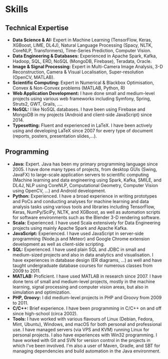 Skills
===========

Technical Expertise
------------

- __Data Science & AI:__ Expert in Machine Learning (TensorFlow, Keras, XGBoost, LIME, DL4J), Natural Language Processing (Spacy, NLTK, CoreNLP, Transformers), Time-Series Prediction, Computer Vision.
- __Data Engineering & Databases:__ Experienced in Apache Spark, Kafka, Hadoop, SQL, ERD, NoSQL (MongoDB, Firebase), Teradata, Oracle.
- __Image & Signal Processing:__ Expert in Multi-Camera Image Analysis, 3-D Reconstruction, Camera & Visual Localisation, Super-resolution (OpenCV, MATLAB).
- __Scientific Computing:__ Expert in Numerical & Blackbox Optimisation, Convex & Non-Convex problems (MATLAB, Python, R)
- __Web Application Development:__ I have done small and medium-level projects using various web frameworks including Symfony, Spring, Struts2, GWT, Grails, ….
- __NoSQL:__ I like NoSQL databases. I have been using Firebase and MongoDB in my projects (Android and client-side JavaScript) since 2014.
- __Typesetting:__ Fluent and experienced in LaTeX. I have been actively using and developing LaTeX since 2007 for every type of document (reports, posters, presentation slides,…).

Programming
------------

- __Java:__ Expert. Java has been my primary programming language since 2005. I have done many types of projects, from desktop GUIs (Swing, JavaFX) to large-scale application servers to scientific computing (Machine learning and data engineering using Spark, Kafka, SMILE, and DL4J, NLP using CoreNLP, Computational Geometry, Computer Vision using OpenCV, …) and Android development.
- __Python:__ Experienced. I have a broad experience in writing prototypes and PoCs and conducting analyses for machine learning and data analysis tasks using various tools and libraries including TensorFlow, Keras, NumPy/SciPy, NLTK, and XGBoost, as well as automation scripts for software environments such as the Blender 3-D rendering software.
- __Scala:__ Experienced. I have used Scala extensively for Data Engineering projects using mainly Apache Spark and Apache Kafka.
- __JavaScript:__ Experienced. I have used JavaScript in server-side programming (Node.js and Meteor) and Google Chrome extension development as well as client-side scripting.
- __SQL:__ Experienced. I have used plain SQL and JDBC in small and medium-sized projects and also in data analytics and visualisation. I have experiences in database design (ER diagrams, …) as well and have taught undergraduate database courses for numerous classes from 2009 to 2011.
- __MATLAB:__ Proficient. I have used MATLAB in research since 2007. I have done tens of small and medium-level projects, mostly in the machine learning, signal processing and computer vision areas, but also in simulation and optimization.
- __PHP, Groovy:__ I did medium-level projects in PHP and Groovy from 2009 to 2011.
- __C/C++:__ Brief experience. I have been programming in C/C++ on and off since high-school (circa 2002).
- __Tools:__ I have worked with various flavours of Linux (Debian, Fedora, Mint, Ubuntu), Windows, and macOS for both personal and professional use. I  have managed servers (via VPS and KVM) running Linux for personal projects. I also have experiences with Win32 programming. I have worked with Git and SVN for version control in the projects in which I've been involved. I'm also a user of Maven, Gradle, and SBT for managing dependencies and build automation in the Java environment.
